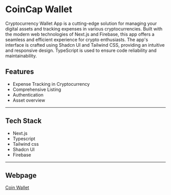 # CoinCap Wallet

Cryptocurrency Wallet App is a cutting-edge solution for managing your digital assets and tracking expenses in various cryptocurrencies. Built with the modern web technologies of Next.js and Firebase, this app offers a seamless and efficient experience for crypto enthusiasts. The app's interface is crafted using Shadcn UI and Tailwind CSS, providing an intuitive and responsive design. TypeScript is used to ensure code reliability and maintainability.

## Features

- Expense Tracking in Cryptocurrency
- Comprehensive Listing
- Authentication
- Asset overview

<hr>

## Tech Stack

- Next.js
- Typescript
- Tailwind css
- Shadcn UI
- Firebase

<hr>

## Webpage

[Coin Wallet](https://coin-cap-wallet.vercel.app/)
